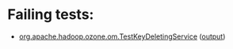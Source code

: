 # Failing tests: 

 * [org.apache.hadoop.ozone.om.TestKeyDeletingService](hadoop-ozone/ozone-manager/org.apache.hadoop.ozone.om.TestKeyDeletingService.txt) ([output](hadoop-ozone/ozone-manager/org.apache.hadoop.ozone.om.TestKeyDeletingService-output.txt/))
